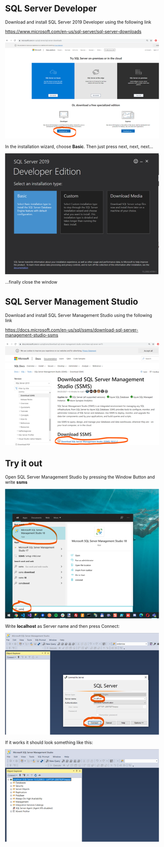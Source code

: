 
# SQL Server Developer

Download and install SQL Server 2019 Developer using the following link 

https://www.microsoft.com/en-us/sql-server/sql-server-downloads 

![](img/01.png)

In the installation wizard, choose **Basic**. Then just press next, next, next... 

![](img/02.png)

...finally close the window

# SQL Server Management Studio

Download and install SQL Server Management Studio using the following link 

https://docs.microsoft.com/en-us/sql/ssms/download-sql-server-management-studio-ssms

![](img/03.png)

# Try it out

Open SQL Server Management Studio by pressing the Window Button and write **ssms**

![](img/04.png)

Write **localhost** as Server name and then press Connect:

![](img/05.png)

If it works it should look something like this:

![](img/06.png)


